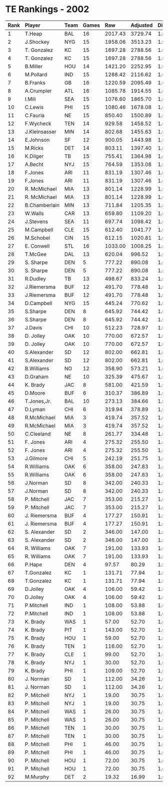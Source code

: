 # TE Rankings - 2002

| Rank | Player        | Team | Games | Raw     | Adjusted | Difficulty | Avg/Game | Typical | Consistency    | Trend    |
| :----| :-------------| :----| :-----| :-------| :--------| :----------| :--------| :-------| :--------------| :--------|
| 1    | T.Heap        | BAL  | 16    | 2017.43 | 3729.74  | 1.000      | 233.11   | 216.77  | 8/3/5          | +122.1%  |
| 2    | J.Shockey     | NYG  | 15    | 1958.06 | 3513.23  | 1.000      | 234.22   | 197.08  | 6/0/9          | +174.5%  |
| 3    | T. Gonzalez   | KC   | 15    | 1697.28 | 2788.56  | 1.000      | 185.90   | 63.91   | 8/0/8          | +134.7%  |
| 4    | T. Gonzalez   | KC   | 15    | 1697.28 | 2788.56  | 1.000      | 185.90   | 63.91   | 8/0/8          | +134.7%  |
| 5    | B.Miller      | HOU  | 14    | 1421.20 | 2252.95  | 1.000      | 160.93   | 164.70  | 8/0/6          | +88.3%   |
| 6    | M.Pollard     | IND  | 15    | 1288.42 | 2116.62  | 1.000      | 141.11   | 137.57  | 7/0/8          | +138.4%  |
| 7    | B.Franks      | GB   | 16    | 1220.59 | 2095.49  | 1.000      | 130.97   | 138.24  | 7/1/8          | +226.9%  |
| 8    | A.Crumpler    | ATL  | 16    | 1085.78 | 1914.55  | 1.000      | 119.66   | 116.44  | 8/0/8          | +175.9%  |
| 9    | I.Mili        | SEA  | 15    | 1076.60 | 1865.70  | 1.000      | 124.38   | 120.39  | 7/2/6          | +252.2%  |
| 10   | C.Lewis       | PHI  | 15    | 1080.46 | 1678.08  | 1.000      | 111.87   | 110.04  | 9/0/6          | +225.8%  |
| 11   | C.Fauria      | NE   | 15    | 850.40  | 1500.89  | 1.000      | 100.06   | 89.87   | 8/1/6          | +319.5%  |
| 12   | F.Wycheck     | TEN  | 14    | 929.58  | 1458.52  | 1.000      | 104.18   | 113.77  | 9/1/4          | +267.6%  |
| 13   | J.Kleinsasser | MIN  | 14    | 802.68  | 1455.63  | 1.000      | 103.97   | 102.67  | 6/1/7          | +157.0%  |
| 14   | E.Johnson     | SF   | 12    | 900.05  | 1443.98  | 1.000      | 120.33   | 123.97  | 8/0/4          | +640.5%  |
| 15   | M.Ricks       | DET  | 14    | 803.11  | 1397.40  | 1.000      | 99.81    | 83.11   | 7/0/7          | +144.9%  |
| 16   | K.Dilger      | TB   | 15    | 755.41  | 1364.98  | 1.000      | 91.00    | 103.42  | 8/2/5          | +319.7%  |
| 17   | A.Becht       | NYJ  | 15    | 764.59  | 1353.08  | 1.000      | 90.21    | 89.46   | 8/1/6          | +279.0%  |
| 18   | F.Jones       | ARI  | 11    | 831.19  | 1307.46  | 1.000      | 118.86   | 118.18  | 8/1/6          | +192.2%  |
| 19   | F.Jones       | ARI  | 11    | 831.19  | 1307.46  | 1.000      | 118.86   | 118.18  | 8/1/6          | +192.2%  |
| 20   | R. McMichael  | MIA  | 13    | 801.14  | 1228.99  | 1.000      | 94.54    | 75.28   | 10/0/6         | +294.4%  |
| 21   | R. McMichael  | MIA  | 13    | 801.14  | 1228.99  | 1.000      | 94.54    | 75.28   | 10/0/6         | +294.4%  |
| 22   | B.Chamberlain | MIN  | 13    | 711.84  | 1205.35  | 1.000      | 92.72    | 101.05  | 6/0/7          | +129.0%  |
| 23   | W.Walls       | CAR  | 13    | 659.80  | 1109.20  | 1.000      | 85.32    | 81.16   | 7/1/5          | +315.0%  |
| 24   | J.Stevens     | SEA  | 11    | 697.74  | 1098.42  | 1.000      | 99.86    | 105.25  | 6/1/4          | +146.2%  |
| 25   | M.Campbell    | CLE  | 15    | 612.40  | 1041.77  | 1.000      | 69.45    | 60.61   | 8/1/6          | +397.6%  |
| 26   | M.Schobel     | CIN  | 15    | 612.15  | 1020.81  | 1.000      | 68.05    | 71.20   | 9/0/6          | +344.8%  |
| 27   | E. Conwell    | STL  | 16    | 1033.00 | 1008.25  | 1.000      | 63.02    | 60.03   | 8/0/8          | +249.1%  |
| 28   | T.McGee       | DAL  | 13    | 620.04  | 996.52   | 1.000      | 76.66    | 68.94   | 7/0/6          | +330.5%  |
| 29   | S. Sharpe     | DEN  | 5     | 777.22  | 890.08   | 1.000      | 178.02   | 178.02  | None/None/None | None     |
| 30   | S. Sharpe     | DEN  | 5     | 777.22  | 890.08   | 1.000      | 178.02   | 178.02  | None/None/None | None     |
| 31   | R.Dudley      | TB   | 13    | 498.67  | 833.24   | 1.000      | 64.10    | 53.98   | 6/2/5          | +303.6%  |
| 32   | J.Riemersma   | BUF  | 12    | 491.70  | 778.48   | 1.000      | 64.87    | 61.95   | 9/0/7          | +206.8%  |
| 33   | J.Riemersma   | BUF  | 12    | 491.70  | 778.48   | 1.000      | 64.87    | 61.95   | 9/0/7          | +206.8%  |
| 34   | D.Campbell    | NYG  | 15    | 445.24  | 770.62   | 1.000      | 51.37    | 44.52   | 5/1/9          | +247.3%  |
| 35   | S.Sharpe      | DEN  | 8     | 645.92  | 744.42   | 1.000      | 93.05    | 96.46   | 7/1/5          | +298.3%  |
| 36   | S.Sharpe      | DEN  | 8     | 645.92  | 744.42   | 1.000      | 93.05    | 96.46   | 7/1/5          | +298.3%  |
| 37   | J.Davis       | CHI  | 10    | 512.23  | 728.97   | 1.000      | 72.90    | 68.74   | 5/1/4          | INACTIVE |
| 38   | D. Jolley     | OAK  | 10    | 770.00  | 672.57   | 1.000      | 67.26    | 51.10   | 6/1/7          | +315.3%  |
| 39   | D. Jolley     | OAK  | 10    | 770.00  | 672.57   | 1.000      | 67.26    | 51.10   | 6/1/7          | +315.3%  |
| 40   | S.Alexander   | SD   | 12    | 802.00  | 662.81   | 1.000      | 55.23    | 47.93   | 6/0/8          | +305.7%  |
| 41   | S.Alexander   | SD   | 12    | 802.00  | 662.81   | 1.000      | 55.23    | 47.93   | 6/0/8          | +305.7%  |
| 42   | B.Williams    | NO   | 12    | 358.90  | 573.21   | 1.000      | 47.77    | 51.38   | 6/0/6          | +794.7%  |
| 43   | D.Graham      | NE   | 10    | 325.39  | 475.67   | 1.000      | 47.57    | 49.55   | 7/0/3          | +261.8%  |
| 44   | K. Brady      | JAC  | 8     | 581.00  | 421.59   | 1.000      | 52.70    | 53.23   | 8/1/6          | +173.0%  |
| 45   | D.Moore       | BUF  | 6     | 310.37  | 386.89   | 1.000      | 64.48    | 75.40   | 4/0/2          | +452.8%  |
| 46   | T.Jones,Jr.   | BAL  | 10    | 273.13  | 384.66   | 1.000      | 38.47    | 38.97   | 6/0/4          | +541.8%  |
| 47   | D.Lyman       | CHI  | 6     | 319.94  | 378.89   | 1.000      | 63.15    | 34.38   | 4/0/2          | INACTIVE |
| 48   | R.McMichael   | MIA  | 3     | 419.74  | 357.52   | 1.000      | 119.17   | 119.17  | None/None/None | None     |
| 49   | R.McMichael   | MIA  | 3     | 419.74  | 357.52   | 1.000      | 119.17   | 119.17  | None/None/None | None     |
| 50   | C.Cleeland    | NE   | 8     | 261.77  | 334.48   | 1.000      | 41.81    | 51.54   | 5/0/3          | +224.6%  |
| 51   | F. Jones      | ARI  | 4     | 275.32  | 255.50   | 1.000      | 63.88    | 63.88   | None/None/None | None     |
| 52   | F. Jones      | ARI  | 4     | 275.32  | 255.50   | 1.000      | 63.88    | 63.88   | None/None/None | None     |
| 53   | J.Gilmore     | CHI  | 5     | 242.19  | 251.75   | 1.000      | 50.35    | 48.90   | 2/1/2          | N/A      |
| 54   | R.Williams    | OAK  | 6     | 358.00  | 247.83   | 1.000      | 41.30    | 41.30   | None/None/None | None     |
| 55   | R.Williams    | OAK  | 6     | 358.00  | 247.83   | 1.000      | 41.30    | 41.30   | None/None/None | None     |
| 56   | J.Norman      | SD   | 8     | 342.00  | 240.33   | 1.000      | 30.04    | 40.05   | 5/0/4          | +242.3%  |
| 57   | J.Norman      | SD   | 8     | 342.00  | 240.33   | 1.000      | 30.04    | 40.05   | 5/0/4          | +242.3%  |
| 58   | P. Mitchell   | JAC  | 7     | 353.00  | 215.27   | 1.000      | 30.75    | 18.54   | 7/0/6          | +292.5%  |
| 59   | P. Mitchell   | JAC  | 7     | 353.00  | 215.27   | 1.000      | 30.75    | 18.54   | 7/0/6          | +292.5%  |
| 60   | J. Riemersma  | BUF  | 4     | 177.27  | 150.91   | 1.000      | 37.73    | 37.73   | None/None/None | None     |
| 61   | J. Riemersma  | BUF  | 4     | 177.27  | 150.91   | 1.000      | 37.73    | 37.73   | None/None/None | None     |
| 62   | S. Alexander  | SD   | 2     | 346.00  | 147.00   | 1.000      | 73.50    | 73.50   | None/None/None | None     |
| 63   | S. Alexander  | SD   | 2     | 346.00  | 147.00   | 1.000      | 73.50    | 73.50   | None/None/None | None     |
| 64   | R. Williams   | OAK  | 7     | 191.00  | 133.93   | 1.000      | 19.13    | 23.88   | 7/1/5          | INACTIVE |
| 65   | R. Williams   | OAK  | 7     | 191.00  | 133.93   | 1.000      | 19.13    | 23.88   | 7/1/5          | INACTIVE |
| 66   | P.Hape        | DEN  | 4     | 97.57   | 80.29    | 1.000      | 20.07    | 29.70   | 3/0/1          | N/A      |
| 67   | T.Gonzalez    | KC   | 1     | 131.71  | 77.94    | 1.000      | 77.94    | 77.94   | None/None/None | None     |
| 68   | T.Gonzalez    | KC   | 1     | 131.71  | 77.94    | 1.000      | 77.94    | 77.94   | None/None/None | None     |
| 69   | D.Jolley      | OAK  | 4     | 106.00  | 59.42    | 1.000      | 14.86    | 14.86   | None/None/None | None     |
| 70   | D.Jolley      | OAK  | 4     | 106.00  | 59.42    | 1.000      | 14.86    | 14.86   | None/None/None | None     |
| 71   | P.Mitchell    | IND  | 1     | 108.00  | 53.88    | 1.000      | 53.88    | 53.88   | None/None/None | None     |
| 72   | P.Mitchell    | IND  | 1     | 108.00  | 53.88    | 1.000      | 53.88    | 53.88   | None/None/None | None     |
| 73   | K. Brady      | WAS  | 1     | 57.00   | 52.70    | 1.000      | 52.70    | 53.23   | 8/1/6          | +173.0%  |
| 74   | K. Brady      | PIT  | 1     | 143.00  | 52.70    | 1.000      | 52.70    | 53.23   | 8/1/6          | +173.0%  |
| 75   | K. Brady      | HOU  | 1     | 59.00   | 52.70    | 1.000      | 52.70    | 53.23   | 8/1/6          | +173.0%  |
| 76   | K. Brady      | TEN  | 1     | 116.00  | 52.70    | 1.000      | 52.70    | 53.23   | 8/1/6          | +173.0%  |
| 77   | K. Brady      | CLE  | 1     | 99.00   | 52.70    | 1.000      | 52.70    | 53.23   | 8/1/6          | +173.0%  |
| 78   | K. Brady      | NYJ  | 1     | 30.00   | 52.70    | 1.000      | 52.70    | 53.23   | 8/1/6          | +173.0%  |
| 79   | K. Brady      | PHI  | 1     | 109.00  | 52.70    | 1.000      | 52.70    | 53.23   | 8/1/6          | +173.0%  |
| 80   | J. Norman     | SD   | 1     | 112.00  | 34.26    | 1.000      | 34.26    | 34.26   | None/None/None | None     |
| 81   | J. Norman     | SD   | 1     | 112.00  | 34.26    | 1.000      | 34.26    | 34.26   | None/None/None | None     |
| 82   | P. Mitchell   | NYJ  | 1     | 19.00   | 30.75    | 1.000      | 30.75    | 18.54   | 7/0/6          | +292.5%  |
| 83   | P. Mitchell   | NYJ  | 1     | 19.00   | 30.75    | 1.000      | 30.75    | 18.54   | 7/0/6          | +292.5%  |
| 84   | P. Mitchell   | WAS  | 1     | 26.00   | 30.75    | 1.000      | 30.75    | 18.54   | 7/0/6          | +292.5%  |
| 85   | P. Mitchell   | WAS  | 1     | 26.00   | 30.75    | 1.000      | 30.75    | 18.54   | 7/0/6          | +292.5%  |
| 86   | P. Mitchell   | TEN  | 1     | 30.00   | 30.75    | 1.000      | 30.75    | 18.54   | 7/0/6          | +292.5%  |
| 87   | P. Mitchell   | TEN  | 1     | 30.00   | 30.75    | 1.000      | 30.75    | 18.54   | 7/0/6          | +292.5%  |
| 88   | P. Mitchell   | PHI  | 1     | 46.00   | 30.75    | 1.000      | 30.75    | 18.54   | 7/0/6          | +292.5%  |
| 89   | P. Mitchell   | PHI  | 1     | 46.00   | 30.75    | 1.000      | 30.75    | 18.54   | 7/0/6          | +292.5%  |
| 90   | P. Mitchell   | HOU  | 1     | 72.00   | 30.75    | 1.000      | 30.75    | 18.54   | 7/0/6          | +292.5%  |
| 91   | P. Mitchell   | HOU  | 1     | 72.00   | 30.75    | 1.000      | 30.75    | 18.54   | 7/0/6          | +292.5%  |
| 92   | M.Murphy      | DET  | 2     | 19.32   | 16.99    | 1.000      | 8.49     | 8.49    | 1/0/1          | N/A      |

